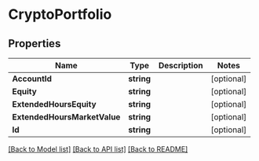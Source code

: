 # CryptoPortfolio

## Properties

Name | Type | Description | Notes
------------ | ------------- | ------------- | -------------
**AccountId** | **string** |  | [optional] 
**Equity** | **string** |  | [optional] 
**ExtendedHoursEquity** | **string** |  | [optional] 
**ExtendedHoursMarketValue** | **string** |  | [optional] 
**Id** | **string** |  | [optional] 

[[Back to Model list]](../README.md#documentation-for-models) [[Back to API list]](../README.md#documentation-for-api-endpoints) [[Back to README]](../README.md)


